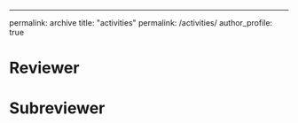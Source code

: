 ---
permalink: archive
title: "activities"
permalink: /activities/
author_profile: true



Reviewer
======


Subreviewer
======

